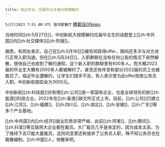 ```yaml
---
title: 临近毕业，应届毕业生被大规模解约
---
```

`5/27/2023 7:51 AM UTC 银河歌舞厅` [轉載自GNews](https://gnews.org/articles/1335284)

当地时间[[zh:5月27日]]，中创新航大规模解约应届毕业生的话题登上[[zh:中共国]]内[[zh:社交媒体]][[zh:热搜]]。

据悉，有网友表示，自己在[[zh:5月16日]]被告知获得offer，期间还多次与对方进行正常入职沟通，但在[[zh:5月24日]]，入职群聊在没有任何公告的情况下突然解散，很快自己也收到了解约通知，这个新入职的群聊里有600多人。而大概2023届的毕业生大概有2000多人都被解约了。甚至还有传言称部分2022届的员工也被裁员了。临近毕业遭解约，让学生们措手不及，有人表示曾为此offer拒绝公务员入职。中创新航赔偿金为3000元。

中创新航[[zh:科技股]]份有限[[zh:公司]]是一家国有企业，也是全球领先的新[[zh:能源]]科技企业。2022年在[[zh:香港]]联交所正式上市。目前，[[zh:公司]]已建立[[zh:江苏]]、[[zh:福建]]、[[zh:四川]]、[[zh:湖北]]、[[zh:安徽]]、[[zh:广东]]等多个产业基地。

[[zh:中共国]]内[[zh:经济]]就业形势非常严峻，此前[[zh:阿里]]、[[zh:腾讯]]、[[zh:抖音]]等互联网大企业都在裁员。大厂裁员几乎是肯定的，因为成本太高，为了维持下去只能大量裁员。这则讯息里还称放弃了公务员入职，殊不知公务员也在裁撤编制。[[zh:中国]]人，快醒来吧。
